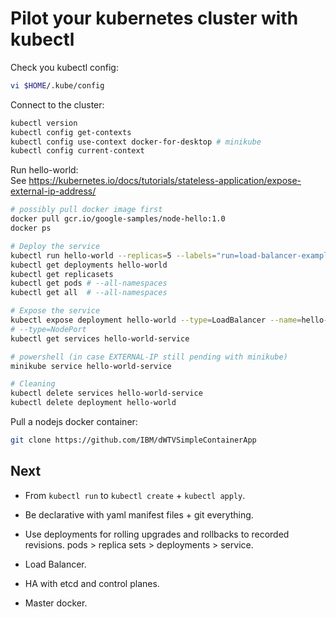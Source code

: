 # Pilot your kubernetes cluster with kubectl

Check you kubectl config:
```bash
vi $HOME/.kube/config
```

Connect to the cluster:
```bash
kubectl version
kubectl config get-contexts
kubectl config use-context docker-for-desktop # minikube
kubectl config current-context
```

Run hello-world:<br/>
See https://kubernetes.io/docs/tutorials/stateless-application/expose-external-ip-address/
```bash
# possibly pull docker image first
docker pull gcr.io/google-samples/node-hello:1.0
docker ps

# Deploy the service
kubectl run hello-world --replicas=5 --labels="run=load-balancer-example" --image=gcr.io/google-samples/node-hello:1.0 --port=8080
kubectl get deployments hello-world
kubectl get replicasets
kubectl get pods # --all-namespaces
kubectl get all  # --all-namespaces

# Expose the service
kubectl expose deployment hello-world --type=LoadBalancer --name=hello-world-service
# --type=NodePort
kubectl get services hello-world-service

# powershell (in case EXTERNAL-IP still pending with minikube)
minikube service hello-world-service

# Cleaning
kubectl delete services hello-world-service
kubectl delete deployment hello-world
```

Pull a nodejs docker container:
```bash
git clone https://github.com/IBM/dWTVSimpleContainerApp
```

## Next

- From `kubectl run` to `kubectl create` + `kubectl apply`.
- Be declarative with yaml manifest files + git everything.
- Use deployments for rolling upgrades and rollbacks to recorded revisions.
  pods > replica sets > deployments > service.

- Load Balancer.
- HA with etcd and control planes.
- Master docker.
